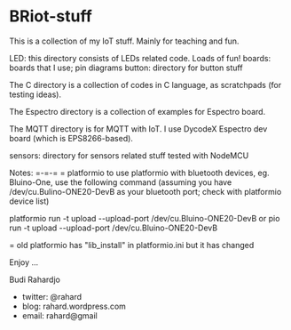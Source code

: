 # BRiot-stuff
This is a collection of my IoT stuff.
Mainly for teaching and fun.

LED: this directory consists of LEDs related code. Loads of fun!
boards: boards that I use; pin diagrams
button: directory for button stuff

The C directory is a collection of codes in C language,
as scratchpads (for testing ideas).

The Espectro directory is a collection of examples for Espectro board.

The MQTT directory is for MQTT with IoT.
I use DycodeX Espectro dev board (which is EPS8266-based).

sensors: directory for sensors related stuff
tested with NodeMCU


Notes:
=-=-=
= platformio
  to use platformio with bluetooth devices, eg. Bluino-One,
  use the following command (assuming you have /dev/cu.Bulino-ONE20-DevB
  as your bluetooth port; check with platformio device list)

platformio run -t upload --upload-port /dev/cu.Bluino-ONE20-DevB
or
pio run -t upload --upload-port /dev/cu.Bluino-ONE20-DevB

= old platformio has "lib_install" in platformio.ini
  but it has changed

Enjoy ...

Budi Rahardjo

* twitter: @rahard
* blog: rahard.wordpress.com
* email: rahard@gmail
